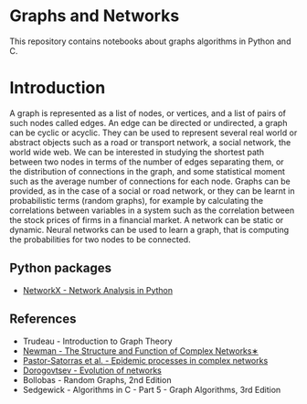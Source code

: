 Graphs and Networks
===================
This repository contains notebooks about graphs algorithms in Python and C.

# Introduction
A graph is represented as a list of nodes, or vertices, and a list of pairs of such nodes called edges. An edge can be directed or undirected, a graph can be cyclic or acyclic. They can be used to represent several real world or abstract objects such as a road or transport network, a social network, the world wide web. We can be interested in studying the shortest path between two nodes in terms of the number of edges separating them, or the distribution of connections in the graph, and some statistical moment such as the average number of connections for each node. Graphs can be provided, as in the case of a social or road network, or they can be learnt in probabilistic terms (random graphs), for example by calculating the correlations between variables in a system such as the correlation between the stock prices of firms in a financial market. A network can be static or dynamic. Neural networks can be used to learn a graph, that is computing the probabilities for two nodes to be connected.

## Python packages
* [NetworkX - Network Analysis in Python](https://networkx.org/documentation/stable/index.html)

## References
* Trudeau - Introduction to Graph Theory
* [Newman - The Structure and Function of Complex Networks∗](https://arxiv.org/abs/cond-mat/0303516)
* [Pastor-Satorras et al. - Epidemic processes in complex networks](https://arxiv.org/abs/1408.2701)
* [Dorogovtsev - Evolution of networks](https://arxiv.org/abs/cond-mat/0106144)
* Bollobas - Random Graphs, 2nd Edition
* Sedgewick - Algorithms in C - Part 5 - Graph  Algorithms, 3rd Edition
